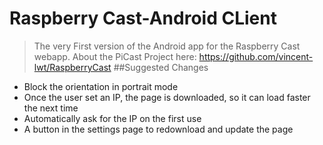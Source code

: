 # Raspberry Cast-Android CLient
>The very First version of the Android app for the Raspberry Cast webapp.
About the PiCast Project here: https://github.com/vincent-lwt/RaspberryCast
##Suggested Changes
- Block the orientation in portrait mode
- Once the user set an IP, the page is downloaded, so it can load faster the next time
- Automatically ask for the IP on the first use
- A button in the settings page to redownload and update the page
